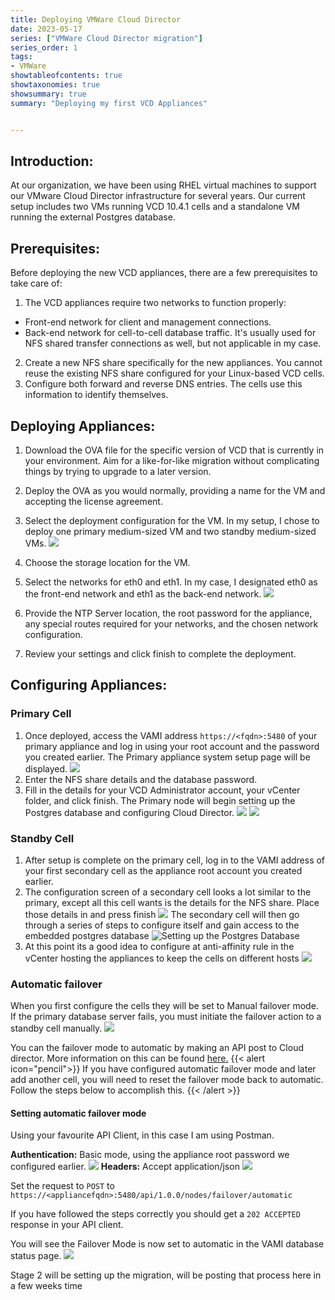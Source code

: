 ```yaml
---
title: Deploying VMWare Cloud Director
date: 2023-05-17
series: ["VMWare Cloud Director migration"]
series_order: 1
tags:
- VMWare
showtableofcontents: true
showtaxonomies: true
showsummary: true
summary: "Deploying my first VCD Appliances"


---
```



## Introduction:
At our organization, we have been using RHEL virtual machines to support our VMware Cloud Director infrastructure for several years. Our current setup includes two VMs running VCD 10.4.1 cells and a standalone VM running the external Postgres database.

## Prerequisites:
Before deploying the new VCD appliances, there are a few prerequisites to take care of:

1. The VCD appliances require two networks to function properly:
* Front-end network for client and management connections.
* Back-end network for cell-to-cell database traffic. It's usually used for NFS shared transfer connections as well, but not applicable in my case.

2. Create a new NFS share specifically for the new appliances. You cannot reuse the existing NFS share configured for your Linux-based VCD cells.
3. Configure both forward and reverse DNS entries. The cells use this information to identify themselves.

## Deploying Appliances:

1. Download the OVA file for the specific version of VCD that is currently in your environment. Aim for a like-for-like migration without complicating things by trying to upgrade to a later version.
2. Deploy the OVA as you would normally, providing a name for the VM and accepting the license agreement.
3. Select the deployment configuration for the VM. In my setup, I chose to deploy one primary medium-sized VM and two standby medium-sized VMs.
![](picture1.png)

4. Choose the storage location for the VM.
5. Select the networks for eth0 and eth1. In my case, I designated eth0 as the front-end network and eth1 as the back-end network.
![](picture2.png)

6. Provide the NTP Server location, the root password for the appliance, any special routes required for your networks, and the chosen network configuration.
7. Review your settings and click finish to complete the deployment.
   
## Configuring Appliances:
### Primary Cell
1. Once deployed, access the VAMI address `https://<fqdn>:5480` of your primary appliance and log in using your root account and the password you created earlier.
The Primary appliance system setup page will be displayed.
![](picture3obs.png)
1. Enter the NFS share details and the database password.
2. Fill in the details for your VCD Administrator account, your vCenter folder, and click finish. The Primary node will begin setting up the Postgres database and configuring Cloud Director.
![](picture4obs.png)
![](picture5obs.png)

### Standby Cell
1. After setup is complete on the primary cell, log in to the VAMI address of your first secondary cell as the appliance root account you created earlier.
2. The configuration screen of a secondary cell looks a lot similar to the primary, except all this cell wants is the details for the NFS share. Place those details in and press finish
![](picture6obs.png)
The secondary cell will then go through a series of steps to configure itself and gain access to the embedded postgres database
![](picture9.png "Setting up the Postgres Database")
3. At this point its a good idea to configure at anti-affinity rule in the vCenter hosting the appliances to keep the cells on different hosts
![](picture14.png)

### Automatic failover 
When you first configure the cells they will be set to Manual failover mode. If the primary database server fails, you must initiate the failover action to a standby cell manually.
![](picture10.png)

You can the failover mode to automatic by making an API post to Cloud director. More information on this can be found [here.][1]
{{< alert icon="pencil">}}
If you have configured automatic failover mode and later add another cell, you will need to reset the failover mode back to automatic. Follow the steps below to accomplish this.
{{< /alert >}}
#### Setting automatic failover mode
Using your favourite API Client, in this case I am using Postman.

**Authentication:** Basic mode, using the appliance root password we configured earlier.
![](picture11.png)
**Headers:** Accept application/json
![](picture12.png)

Set the request to `POST` to `https://<appliancefqdn>:5480/api/1.0.0/nodes/failover/automatic`

If you have followed the steps correctly you should get a `202 ACCEPTED` response in your API client.

You will see the Failover Mode is now set to automatic in the VAMI database status page.
![](picture13.png)

Stage 2 will be setting up the migration, will be posting that process here in a few weeks time




[1]: https://docs.vmware.com/en/VMware-Cloud-Director/10.4/VMware-Cloud-Director-Install-Configure-Upgrade-Guide/GUID-5F7D3D46-237E-47E0-B2DF-7B47CC30D06E.html#GUID-5F7D3D46-237E-47E0-B2DF-7B47CC30D06E